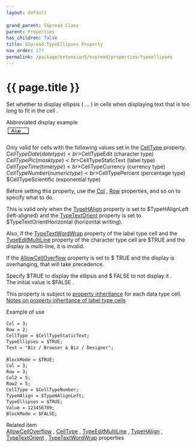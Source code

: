 ```yaml
---
layout: default

grand_parent: SSpread Class
parent: Properties
has_children: false
title: SSpread.TypeEllipses Property
nav_order: 177
permalink: /package/extension5/sspread/properties/typeellipses
---
```

# {{ page.title }}

Set whether to display ellipsis ( ... ) in cells when displaying text that is too long to fit in the cell .

Abbreviated display example<br>
<a href="/img/Package/extension5-sspread-property-typeellipse.jpg" target="_blank">
<img src="/img/Package/extension5-sspread-property-typeellipse.jpg" alt="login image"></a>

Only valid for cells with the following values ​​set in the <a href="/package/extension5/sspread/properties/celltype">CellType</a> property.
<br>$CellTypeDate (date type)
<br>$CellTypeEdit (character type)
<br>$CellTypePic (mask type)
<br>$CellTypeStaticText (label type)
<br>$CellTypeTime (time type)
<br>$CellTypeCurrency (currency type)
<br>$CellTypeNumber (numeric type)
<br>$CellTypePercent (percentage type)
<br>$CellTypeScientific (exponential type)

Before setting this property, use the <a href="/package/extension5/sspread/properties/col">Col</a> , <a href="/package/extension5/sspread/properties/row">Row</a> properties, and so on to specify what to do.

This is valid only when the <a href="/package/extension5/sspread/properties/typehalign">TypeHAlign</a> property is set to $TypeHAlignLeft (left-aligned) and the <a href="/package/extension5/sspread/properties/typetextorient">TypeTextOrient</a> property is set to $TypeTextOrientHorizontal (horizontal writing).

Also, if the <a href="/package/extension5/sspread/properties/typetextwordwrap">TypeTextWordWrap</a> property of the label type cell and the <a href="/package/extension5/sspread/properties/typeeditmultiline">TypeEditMultiLine</a> property of the character type cell are $TRUE and the display is multi-line, it is invalid.

If the <a href="/package/extension5/sspread/properties/allowcelloverflow">AllowCellOverflow</a> property is set to $ TRUE and the display is overhanging, that will take precedence.

Specify $TRUE to display the ellipsis and $ FALSE to not display it .
<br>The initial value is $FALSE .

This property is subject to <a href="/package/extension5/sspread/properties/celltype#property-inheritance-for-each-cell-data-type">property inheritance</a> for each data type cell.
<br><a href="/package/extension5/sspread/properties/celltype#notes-on-property-inheritance-of-label-type-cells">Notes on property inheritance of label type cells</a>

Example of use
```
Col = 3;
Row = 2;
CellType = $CellTypeStaticText;
TypeEllipses = $TRUE;
Text = "Biz / Browser & Biz / Designer";
 
BlockMode = $TRUE;
Col = 3;
Row = 3;
Col2 = 5;
Row2 = 5;
CellType = $CellTypeNumber;
TypeHAlign = $TypeHAlignLeft;
TypeEllipses = $TRUE;
Value = 123456789;
BlockMode = $FALSE;
```

Related item<br>
<a href="/package/extension5/sspread/properties/allowcelloverflow">AllowCellOverflow</a> , <a href="/package/extension5/sspread/properties/celltype">CellType</a> , <a href="/package/extension5/sspread/properties/typeeditmultiline">TypeEditMultiLine</a> , <a href="/package/extension5/sspread/properties/typehalign">TypeHAlign</a> , <a href="/package/extension5/sspread/properties/typetextorient">TypeTextOrient</a> , <a href="/package/extension5/sspread/properties/typetextwordwrap">TypeTextWordWrap</a> properties
